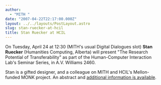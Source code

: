 ```yaml
---
author:
  - "MITH "
date: "2007-04-22T22:17:00.000Z"
layout: ../../layouts/PostLayout.astro
slug: stan-ruecker-at-hcil
title: Stan Ruecker at HCIL
---
```


On Tuesday, April 24 at 12:30 (MITH's usual Digital Dialogues slot) **Stan Ruecker** (Humanities Computing, Alberta) will present "The Research Potential of Transferability" as part of the Human-Computer Interaction Lab's Seminar Series, in A.V. Williams 2460.

Stan is a gifted designer, and a colleague on MITH and HCIL's Mellon-funded MONK project. An abstract and [additional information is available](http://www.cs.umd.edu/hcil/about/events/seminar-series.shtml).
